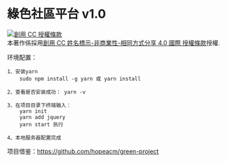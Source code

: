 # 綠色社區平台 v1.0
<a rel="license" href="http://creativecommons.org/licenses/by-nc-sa/4.0/"><img alt="創用 CC 授權條款" style="border-width:0" src="https://i.creativecommons.org/l/by-nc-sa/4.0/88x31.png" /></a><br />本著作係採用<a rel="license" href="http://creativecommons.org/licenses/by-nc-sa/4.0/">創用 CC 姓名標示-非商業性-相同方式分享 4.0 國際 授權條款</a>授權.


环境配置：

    1、安装yarn
        sudo npm install -g yarn 或 yarn install
        
    2、查看是否安装成功： yarn -v
    
    3、在项目目录下终端输入：
        yarn init
        yarn add jquery
        yarn start 执行
        
    4、本地服务器配置完成


项目借鉴：https://github.com/hopeacm/green-project
